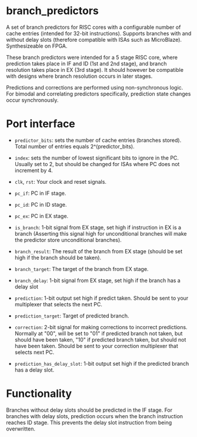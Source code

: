# branch_predictors
A set of branch predictors for RISC cores with a configurable number of cache entries (intended for 32-bit instructions). Supports branches with and without delay slots (therefore compatible with ISAs such as MicroBlaze). Synthesizeable on FPGA.

These branch predictors were intended for a 5 stage RISC core, where prediction takes place in IF and ID (1st and 2nd stage), and branch resolution takes place in EX (3rd stage). It should however be compatible with designs where branch resolution occurs in later stages.

Predictions and corrections are performed using non-synchronous logic. For bimodal and correlating predictors specifically, prediction state changes occur synchronously.

# Port interface
- `predictor_bits`: sets the number of cache entries (branches stored). Total number of entries equals 2^(predictor_bits).
- `index`: sets the number of lowest significant bits to ignore in the PC. Usually set to 2, but should be changed for ISAs where PC does not increment by 4.

- `clk`, `rst`: Your clock and reset signals.
- `pc_if`: PC in IF stage.
- `pc_id`: PC in ID stage.
- `pc_ex`: PC in EX stage.
- `is_branch`: 1-bit signal from EX stage, set high if instruction in EX is a branch (Asserting this signal high for unconditional branches will make the predictor store unconditional branches).
- `branch_result`: The result of the branch from EX stage (should be set high if the branch should be taken).
- `branch_target`: The target of the branch from EX stage.
- `branch_delay`: 1-bit signal from EX stage, set high if the branch has a delay slot

- `prediction`: 1-bit output set high if predict taken. Should be sent to your multiplexer that selects the next PC.
- `prediction_target`: Target of predicted branch.
- `correction`: 2-bit signal for making corrections to incorrect predictions. Normally at "00", will be set to "01" if predicted branch not taken, but should have been taken, "10" if predicted branch taken, but should not have been taken. Should be sent to your correction multiplexer that selects next PC.
- `prediction_has_delay_slot`: 1-bit output set high if the predicted branch has a delay slot. 

# Functionality
Branches without delay slots should be predicted in the IF stage. For branches with delay slots, prediction occurs when the branch instruction reaches ID stage. This prevents the delay slot instruction from being overwritten.


